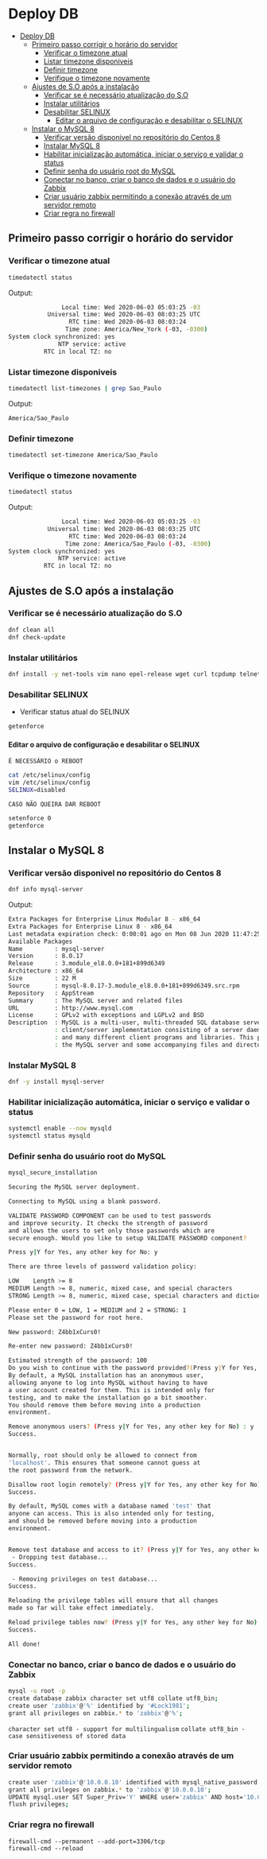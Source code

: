 # Deploy DB

- [Deploy DB](#deploy-db)
  - [Primeiro passo corrigir o horário do servidor](#primeiro-passo-corrigir-o-horário-do-servidor)
    - [Verificar o timezone atual](#verificar-o-timezone-atual)
    - [Listar timezone disponiveis](#listar-timezone-disponiveis)
    - [Definir timezone](#definir-timezone)
    - [Verifique o timezone novamente](#verifique-o-timezone-novamente)
  - [Ajustes de S.O após a instalação](#ajustes-de-so-após-a-instalação)
    - [Verificar se é necessário atualização do S.O](#verificar-se-é-necessário-atualização-do-so)
    - [Instalar utilitários](#instalar-utilitários)
    - [Desabilitar SELINUX](#desabilitar-selinux)
      - [Editar o arquivo de configuração e desabilitar o SELINUX](#editar-o-arquivo-de-configuração-e-desabilitar-o-selinux)
  - [Instalar o MySQL 8](#instalar-o-mysql-8)
    - [Verificar versão disponivel no repositório do Centos 8](#verificar-versão-disponivel-no-repositório-do-centos-8)
    - [Instalar MySQL 8](#instalar-mysql-8)
    - [Habilitar inicialização automática, iniciar o serviço e validar o status](#habilitar-inicialização-automática-iniciar-o-serviço-e-validar-o-status)
    - [Definir senha do usuário root do MySQL](#definir-senha-do-usuário-root-do-mysql)
    - [Conectar no banco, criar o banco de dados e o usuário do Zabbix](#conectar-no-banco-criar-o-banco-de-dados-e-o-usuário-do-zabbix)
    - [Criar usuário zabbix permitindo a conexão através de um servidor remoto](#criar-usuário-zabbix-permitindo-a-conexão-através-de-um-servidor-remoto)
    - [Criar regra no firewall](#criar-regra-no-firewall)

## Primeiro passo corrigir o horário do servidor

### Verificar o timezone atual

```bash
timedatectl status
```

Output:

```bash
               Local time: Wed 2020-06-03 05:03:25 -03
           Universal time: Wed 2020-06-03 08:03:25 UTC
                 RTC time: Wed 2020-06-03 08:03:24
                Time zone: America/New_York (-03, -0300)
System clock synchronized: yes
              NTP service: active
          RTC in local TZ: no
```

### Listar timezone disponiveis

```bash
timedatectl list-timezones | grep Sao_Paulo
```

Output:

```bash
America/Sao_Paulo
```

### Definir timezone

```bash
timedatectl set-timezone America/Sao_Paulo
```

### Verifique o timezone novamente

```bash
timedatectl status
```

Output:

```bash
               Local time: Wed 2020-06-03 05:03:25 -03
           Universal time: Wed 2020-06-03 08:03:25 UTC
                 RTC time: Wed 2020-06-03 08:03:24
                Time zone: America/Sao_Paulo (-03, -0300)
System clock synchronized: yes
              NTP service: active
          RTC in local TZ: no
```

## Ajustes de S.O após a instalação

### Verificar se é necessário atualização do S.O

```bash
dnf clean all
dnf check-update
```

### Instalar utilitários

```bash
dnf install -y net-tools vim nano epel-release wget curl tcpdump telnet
```

### Desabilitar SELINUX

- Verificar status atual do SELINUX

```bash
getenforce
```

#### Editar o arquivo de configuração e desabilitar o SELINUX

`É NECESSÁRIO o REBOOT`

```bash
cat /etc/selinux/config
vim /etc/selinux/config
SELINUX=disabled
```

`CASO NÃO QUEIRA DAR REBOOT`

```bash
setenforce 0
getenforce
```

## Instalar o MySQL 8

### Verificar versão disponivel no repositório do Centos 8

```bash
dnf info mysql-server
```

Output:

```bash
Extra Packages for Enterprise Linux Modular 8 - x86_64                                                                                                           228 kB/s | 118 kB     00:00
Extra Packages for Enterprise Linux 8 - x86_64                                                                                                                   7.3 MB/s | 6.9 MB     00:00
Last metadata expiration check: 0:00:01 ago on Mon 08 Jun 2020 11:47:25 PM -03.
Available Packages
Name         : mysql-server
Version      : 8.0.17
Release      : 3.module_el8.0.0+181+899d6349
Architecture : x86_64
Size         : 22 M
Source       : mysql-8.0.17-3.module_el8.0.0+181+899d6349.src.rpm
Repository   : AppStream
Summary      : The MySQL server and related files
URL          : http://www.mysql.com
License      : GPLv2 with exceptions and LGPLv2 and BSD
Description  : MySQL is a multi-user, multi-threaded SQL database server. MySQL is a
             : client/server implementation consisting of a server daemon (mysqld)
             : and many different client programs and libraries. This package contains
             : the MySQL server and some accompanying files and directories.
```

### Instalar MySQL 8

```bash
dnf -y install mysql-server
```

### Habilitar inicialização automática, iniciar o serviço e validar o status

```bash
systemctl enable --now mysqld
systemctl status mysqld
```

### Definir senha do usuário root do MySQL

```bash
mysql_secure_installation

Securing the MySQL server deployment.

Connecting to MySQL using a blank password.

VALIDATE PASSWORD COMPONENT can be used to test passwords
and improve security. It checks the strength of password
and allows the users to set only those passwords which are
secure enough. Would you like to setup VALIDATE PASSWORD component?

Press y|Y for Yes, any other key for No: y

There are three levels of password validation policy:

LOW    Length >= 8
MEDIUM Length >= 8, numeric, mixed case, and special characters
STRONG Length >= 8, numeric, mixed case, special characters and dictionary                  file

Please enter 0 = LOW, 1 = MEDIUM and 2 = STRONG: 1
Please set the password for root here.

New password: Z4bb1xCurs0!

Re-enter new password: Z4bb1xCurs0!

Estimated strength of the password: 100
Do you wish to continue with the password provided?(Press y|Y for Yes, any other key for No) : y
By default, a MySQL installation has an anonymous user,
allowing anyone to log into MySQL without having to have
a user account created for them. This is intended only for
testing, and to make the installation go a bit smoother.
You should remove them before moving into a production
environment.

Remove anonymous users? (Press y|Y for Yes, any other key for No) : y
Success.


Normally, root should only be allowed to connect from
'localhost'. This ensures that someone cannot guess at
the root password from the network.

Disallow root login remotely? (Press y|Y for Yes, any other key for No) : y
Success.

By default, MySQL comes with a database named 'test' that
anyone can access. This is also intended only for testing,
and should be removed before moving into a production
environment.


Remove test database and access to it? (Press y|Y for Yes, any other key for No) : y
 - Dropping test database...
Success.

 - Removing privileges on test database...
Success.

Reloading the privilege tables will ensure that all changes
made so far will take effect immediately.

Reload privilege tables now? (Press y|Y for Yes, any other key for No) : y
Success.

All done!
```

### Conectar no banco, criar o banco de dados e o usuário do Zabbix


```bash
mysql -u root -p
create database zabbix character set utf8 collate utf8_bin;
create user 'zabbix'@'%' identified by '#Lock1981';
grant all privileges on zabbix.* to 'zabbix'@'%';
```

`character set utf8 - support for multilingualism`
`collate utf8_bin - case sensitiveness of stored data`


### Criar usuário zabbix permitindo a conexão através de um servidor remoto

```bash
create user 'zabbix'@'10.0.0.10' identified with mysql_native_password by '#Lock1981';
grant all privileges on zabbix.* to 'zabbix'@'10.0.0.10';
UPDATE mysql.user SET Super_Priv='Y' WHERE user='zabbix' AND host='10.0.0.10';
flush privileges;
```

### Criar regra no firewall 

```shell
firewall-cmd --permanent --add-port=3306/tcp
firewall-cmd --reload
```